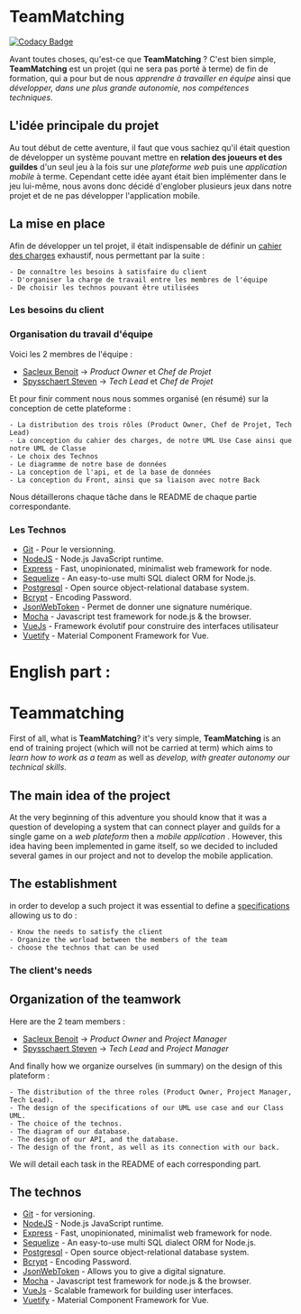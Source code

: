 # TeamMatching

[![Codacy Badge](https://api.codacy.com/project/badge/Grade/6e87d3b1bf7545c18d92bc33e4cda6f0)](https://www.codacy.com/manual/benoitsacleux/TeamMatching?utm_source=github.com&amp;utm_medium=referral&amp;utm_content=SacleuxBenoit/TeamMatching&amp;utm_campaign=Badge_Grade)

Avant toutes choses, qu'est-ce que __TeamMatching__ ? C'est bien simple, __TeamMatching__ est un projet (qui ne sera pas porté à terme) de fin de formation, qui a pour but de nous *apprendre à travailler en équipe*   ainsi que *développer, dans une plus grande autonomie, nos compétences techniques*.

## L'idée principale du projet

Au tout début de cette aventure, il faut que vous sachiez qu'il était question de développer un système pouvant mettre en __relation des joueurs et des guildes__ d'un seul jeu à la fois sur une *plateforme web* puis une *application mobile* à terme.
Cependant cette idée ayant était bien implémenter dans le jeu lui-même, nous avons donc décidé d'englober plusieurs jeux dans notre projet et de ne pas développer l'application mobile.

## La mise en place

Afin de développer un tel projet, il était indispensable de définir un [cahier des charges](https://github.com/SacleuxBenoit/TeamMatching/blob/master/Informations/CahierDesCharges/CahierDesCharges.md) exhaustif, nous permettant par la suite :
    
    - De connaître les besoins à satisfaire du client
    - D'organiser la charge de travail entre les membres de l'équipe
    - De choisir les technos pouvant être utilisées
    
### Les besoins du client

### Organisation du travail d'équipe

Voici les 2 membres de l'équipe : 

- [Sacleux Benoit](https://github.com/SacleuxBenoit) -> *Product Owner* et *Chef de Projet*
- [Spysschaert Steven](https://github.com/Steven-Spysschaert) -> *Tech Lead* et *Chef de Projet*

Et pour finir comment nous nous sommes organisé (en résumé) sur la conception de cette plateforme :

    - La distribution des trois rôles (Product Owner, Chef de Projet, Tech Lead)
    - La conception du cahier des charges, de notre UML Use Case ainsi que notre UML de Classe
    - Le choix des Technos
    - Le diagramme de notre base de données
    - La conception de l'api, et de la base de données
    - La conception du Front, ainsi que sa liaison avec notre Back

Nous détaillerons chaque tâche dans le README de chaque partie correspondante.

### Les Technos

- [Git](https://git-scm.com) - Pour le versionning.
- [NodeJS](https://nodejs.org/en/) -  Node.js JavaScript runtime.
- [Express](https://expressjs.com) - Fast, unopinionated, minimalist web framework for node.
- [Sequelize](https://sequelize.org) - An easy-to-use multi SQL dialect ORM for Node.js.
- [Postgresql](https://www.postgresql.org) - Open source object-relational database system.
- [Bcrypt](https://www.bcrypt.fr) - Encoding Password.
- [JsonWebToken](https://github.com/auth0/node-jsonwebtoken) - Permet de donner une signature numérique.
- [Mocha](https://mochajs.org) - Javascript test framework for node.js & the browser.
- [VueJs](https://vuejs.org) - Framework évolutif pour construire des interfaces utilisateur
- [Vuetify](https://vuetifyjs.com/en/) - Material Component Framework for Vue.

# English part :

# Teammatching

First of all, what is __TeamMatching__? it's very simple, __TeamMatching__ is an end of training project (which will not be carried at term) which aims to *learn how to work as a team* as well as *develop, with greater autonomy our technical skills*.

## The main idea of the project

At the very beginning of this adventure you should know that it was a question of developing a system that can connect player and guilds for a single game on a *web plateform* then a *mobile application* .
However, this idea having been implemented in game itself, so we decided to included several games in our project and not to develop the mobile application.

## The establishment

in order to develop a such project it was essential to define a [specifications](https://github.com/SacleuxBenoit/TeamMatching/blob/master/Informations/CahierDesCharges/CahierDesCharges.md) allowing us to do :

    - Know the needs to satisfy the client 
    - Organize the worload between the members of the team
    - choose the technos that can be used

### The client's needs

## Organization of the teamwork

Here are the 2 team members : 

- [Sacleux Benoit](https://github.com/SacleuxBenoit) -> *Product Owner* and *Project Manager*
- [Spysschaert Steven](https://github.com/Steven-Spysschaert) -> *Tech Lead* and *Project Manager*

And finally how we organize ourselves (in summary) on the design of this plateform :

    - The distribution of the three roles (Product Owner, Project Manager, Tech Lead).
    - The design of the specifications of our UML use case and our Class UML.
    - The choice of the technos.
    - The diagram of our database.
    - The design of our API, and the database.
    - The design of the front, as well as its connection with our back.

We will detail each task in the README of each corresponding part.

## The technos

- [Git](https://git-scm.com) - for versioning.
- [NodeJS](https://nodejs.org/en/) -  Node.js JavaScript runtime.
- [Express](https://expressjs.com) - Fast, unopinionated, minimalist web framework for node.
- [Sequelize](https://sequelize.org) - An easy-to-use multi SQL dialect ORM for Node.js.
- [Postgresql](https://www.postgresql.org) - Open source object-relational database system.
- [Bcrypt](https://www.bcrypt.fr) - Encoding Password.
- [JsonWebToken](https://github.com/auth0/node-jsonwebtoken) - Allows you to give a digital signature.
- [Mocha](https://mochajs.org) - Javascript test framework for node.js & the browser.
- [VueJs](https://vuejs.org) - Scalable framework for building user interfaces.
- [Vuetify](https://vuetifyjs.com/en/) - Material Component Framework for Vue.




